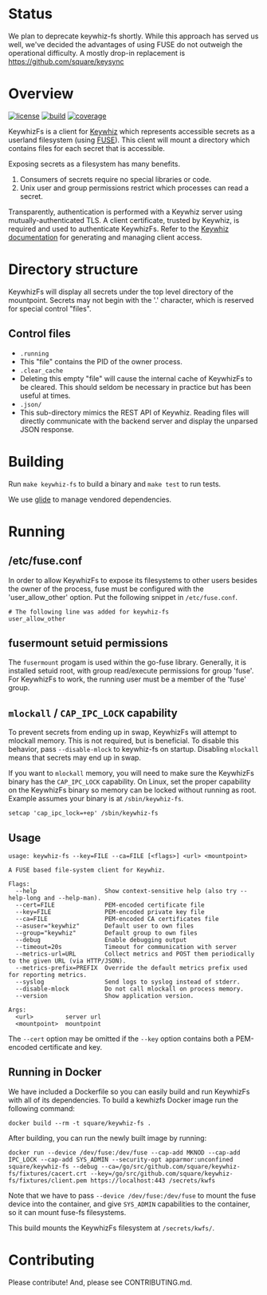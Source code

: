 # Status

We plan to deprecate keywhiz-fs shortly.  While this approach has served us well, we've decided the advantages of using FUSE do not outweigh the operational difficulty.  A mostly drop-in replacement is https://github.com/square/keysync

# Overview

[![license](https://img.shields.io/badge/license-apache_2.0-red.svg?style=flat)](https://raw.githubusercontent.com/square/keywhiz-fs/master/LICENSE.txt)
[![build](https://img.shields.io/travis/square/keywhiz-fs/master.svg?style=flat)](https://travis-ci.org/square/keywhiz-fs)
[![coverage](https://coveralls.io/repos/github/square/keywhiz-fs/badge.svg?branch=master)](https://coveralls.io/github/square/keywhiz-fs?branch=master)

KeywhizFs is a client for [Keywhiz][1] which represents accessible secrets as a userland filesystem (using [FUSE][2]). This client will mount a directory which contains files for each secret that is accessible.

Exposing secrets as a filesystem has many benefits.

1. Consumers of secrets require no special libraries or code.
2. Unix user and group permissions restrict which processes can read a secret.

Transparently, authentication is performed with a Keywhiz server using mutually-authenticated TLS. A client certificate, trusted by Keywhiz, is required and used to authenticate KeywhizFs. Refer to the [Keywhiz documentation][1] for generating and managing client access.

# Directory structure

KeywhizFs will display all secrets under the top level directory of the mountpoint. Secrets may not begin with the '.' character, which is reserved for special control "files".

## Control files

- `.running`
 - This "file" contains the PID of the owner process.
- `.clear_cache`
 - Deleting this empty "file" will cause the internal cache of KeywhizFs to be cleared. This should seldom be necessary in practice but has been useful at times.
- `.json/`
 - This sub-directory mimics the REST API of Keywhiz. Reading files will directly communicate with the backend server and display the unparsed JSON response.

# Building

Run `make keywhiz-fs` to build a binary and `make test` to run tests.

We use [glide][3] to manage vendored dependencies.

# Running

## /etc/fuse.conf

In order to allow KeywhizFs to expose its filesystems to other users besides the owner of the process, fuse must be configured with the 'user_allow_other' option. Put the following snippet in `/etc/fuse.conf`.

```
# The following line was added for keywhiz-fs
user_allow_other
```

## fusermount setuid permissions

The `fusermount` progam is used within the go-fuse library. Generally, it is installed setuid root, with group read/execute permissions for group 'fuse'. For KeywhizFs to work, the running user must be a member of the 'fuse' group.

## `mlockall` / `CAP_IPC_LOCK` capability

To prevent secrets from ending up in swap, KeywhizFs will attempt to mlockall memory. This is not required, but is beneficial. To disable this behavior, pass `--disable-mlock` to keywhiz-fs on startup. Disabling `mlockall` means that secrets may end up in swap. 

If you want to `mlockall` memory, you will need to make sure the KeywhizFs binary has the `CAP_IPC_LOCK` capability. On Linux, set the proper capability on the KeywhizFs binary so memory can be locked without running as root. Example assumes your binary is at `/sbin/keywhiz-fs`.

```
setcap 'cap_ipc_lock=+ep' /sbin/keywhiz-fs
```

## Usage

```
usage: keywhiz-fs --key=FILE --ca=FILE [<flags>] <url> <mountpoint>

A FUSE based file-system client for Keywhiz.

Flags:
  --help                   Show context-sensitive help (also try --help-long and --help-man).
  --cert=FILE              PEM-encoded certificate file
  --key=FILE               PEM-encoded private key file
  --ca=FILE                PEM-encoded CA certificates file
  --asuser="keywhiz"       Default user to own files
  --group="keywhiz"        Default group to own files
  --debug                  Enable debugging output
  --timeout=20s            Timeout for communication with server
  --metrics-url=URL        Collect metrics and POST them periodically to the given URL (via HTTP/JSON).
  --metrics-prefix=PREFIX  Override the default metrics prefix used for reporting metrics.
  --syslog                 Send logs to syslog instead of stderr.
  --disable-mlock          Do not call mlockall on process memory.
  --version                Show application version.

Args:
  <url>         server url
  <mountpoint>  mountpoint
```

The `--cert` option may be omitted if the `--key` option contains both a PEM-encoded certificate and key.

## Running in Docker

We have included a Dockerfile so you can easily build and run KeywhizFs with all of its dependencies. To build a kewhizfs Docker image run the following command:

```
docker build --rm -t square/keywhiz-fs .
```

After building, you can run the newly built image by running:

```
docker run --device /dev/fuse:/dev/fuse --cap-add MKNOD --cap-add IPC_LOCK --cap-add SYS_ADMIN --security-opt apparmor:unconfined square/keywhiz-fs --debug --ca=/go/src/github.com/square/keywhiz-fs/fixtures/cacert.crt --key=/go/src/github.com/square/keywhiz-fs/fixtures/client.pem https://localhost:443 /secrets/kwfs
```

Note that we have to pass `--device /dev/fuse:/dev/fuse` to mount the fuse device into the container, and give `SYS_ADMIN` capabilities to the container, so it can mount fuse-fs filesystems.

This build mounts the KeywhizFs filesystem at `/secrets/kwfs/`.

# Contributing

Please contribute! And, please see CONTRIBUTING.md.

[1]: https://square.github.io/keywhiz
[2]: http://fuse.sourceforge.net/
[3]: https://glide.sh
